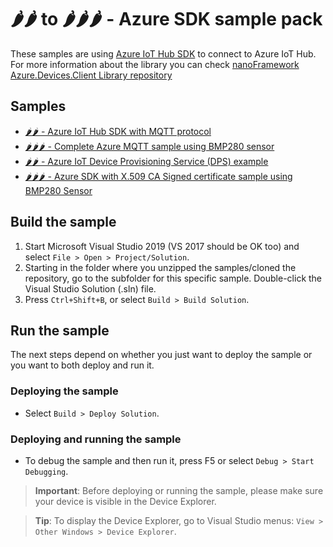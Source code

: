 # 🌶️🌶️ to 🌶️🌶️🌶️ - Azure SDK sample pack

These samples are using [Azure IoT Hub SDK](https://github.com/nanoframework/nanoFramework.Azure.Devices) to connect to Azure IoT Hub. For more information about the library you can check [nanoFramework Azure.Devices.Client Library repository](https://github.com/nanoframework/nanoFramework.Azure.Devices)

## Samples

* [🌶️🌶️ -  Azure IoT Hub SDK with MQTT protocol](AzureSDK)
* [🌶️🌶️🌶️ -  Complete Azure MQTT sample using BMP280 sensor](AzureSDKSleepBMP280)
* [🌶️🌶️ -  Azure IoT Device Provisioning Service (DPS) example](DpsSampleApp)
* [🌶️🌶️🌶️ -  Azure SDK with X.509 CA Signed certificate sample using BMP280 Sensor](AzureSDKSensorCertificate)

## Build the sample

1. Start Microsoft Visual Studio 2019 (VS 2017 should be OK too) and select `File > Open > Project/Solution`.
1. Starting in the folder where you unzipped the samples/cloned the repository, go to the subfolder for this specific sample. Double-click the Visual Studio Solution (.sln) file.
1. Press `Ctrl+Shift+B`, or select `Build > Build Solution`.

## Run the sample

The next steps depend on whether you just want to deploy the sample or you want to both deploy and run it.

### Deploying the sample

- Select `Build > Deploy Solution`.

### Deploying and running the sample

- To debug the sample and then run it, press F5 or select `Debug > Start Debugging`.

> **Important**: Before deploying or running the sample, please make sure your device is visible in the Device Explorer.

> **Tip**: To display the Device Explorer, go to Visual Studio menus: `View > Other Windows > Device Explorer`.
